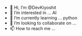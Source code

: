 - 👋 Hi, I’m @DevKiyoshit
- 👀 I’m interested in ... AI
- 🌱 I’m currently learning ... python
- 💞️ I’m looking to collaborate on ...
- 📫 How to reach me ...

<!---
DevKiyoshit/DevKiyoshit is a ✨ special ✨ repository because its `README.md` (this file) appears on your GitHub profile.
You can click the Preview link to take a look at your changes.
--->
